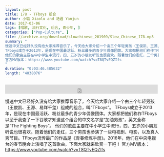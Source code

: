 ```yaml
---
layout: post
title: 178 - TFboys 组合
author: 小璐 Xiaolu and 艳君 Yanjun
date: 2017-03-06
tags: [唱歌, 流行文化, 组合, 青少年, ]
categories: ["Pop-Culture", ]
file: //archive.org/download/slowchinese_201909/Slow_Chinese_178.mp3
summary: "
慢速中文已经好久没有给大家推荐音乐了，今天给大家介绍一个由三个年轻男孩（王俊凯、王源、易烊千玺）组成的组合，叫“TFboys”。
TFboys成立于2013年，是现在中国最活跃、粉丝最多的青少年偶像团体。大家都把他们称作TFboys以至于我查了一下谷歌才知道这个组合的中文名字是“加油男孩”，英文全称是“The Fighting Boys”。
他们的歌曲主要在中小学生中流行，四、五岁的小朋友听说也很喜欢。随着他们的走红，三个男孩也参演了一些电视剧、电影，以及真人秀节目。TFboys流传最广的作品是《青春修炼手册》。2016年，他们在中央电视台的春节晚会上演唱了这首歌曲。下面大家就来欣赏一下吧！
官方MV版本：https://www.youtube.com/watch?v=T8QTvEQZIfs
"
duration: "0:03:46.485632"
length: "4038076"
---
```


<iframe src="https://archive.org/embed/slowchinese_201909/Slow_Chinese_178.mp3" width="500" height="30" frameborder="0" webkitallowfullscreen="true" mozallowfullscreen="true" allowfullscreen></iframe>

慢速中文已经好久没有给大家推荐音乐了，今天给大家介绍一个由三个年轻男孩（王俊凯、王源、易烊千玺）组成的组合，叫“TFboys”。
TFboys成立于2013年，是现在中国最活跃、粉丝最多的青少年偶像团体。大家都把他们称作TFboys以至于我查了一下谷歌才知道这个组合的中文名字是“加油男孩”，英文全称是“The Fighting Boys”。
他们的歌曲主要在中小学生中流行，四、五岁的小朋友听说也很喜欢。随着他们的走红，三个男孩也参演了一些电视剧、电影，以及真人秀节目。TFboys流传最广的作品是《青春修炼手册》。2016年，他们在中央电视台的春节晚会上演唱了这首歌曲。下面大家就来欣赏一下吧！
官方MV版本：https://www.youtube.com/watch?v=T8QTvEQZIfs
